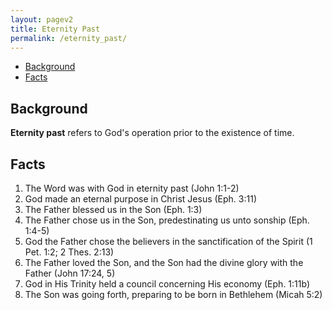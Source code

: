 ```yaml
---
layout: pagev2
title: Eternity Past
permalink: /eternity_past/
---
```

- [Background](#background)
- [Facts](#facts)

## Background

**Eternity past** refers to God's operation prior to the existence of time. 

## Facts

1. The Word was with God in eternity past (John 1:1-2)
2. God made an eternal purpose in Christ Jesus (Eph. 3:11)
3. The Father blessed us in the Son (Eph. 1:3)
4. The Father chose us in the Son, predestinating us unto sonship (Eph. 1:4-5)
5. God the Father chose the believers in the sanctification of the Spirit (1 Pet. 1:2; 2 Thes. 2:13)
6. The Father loved the Son, and the Son had the divine glory with the Father (John 17:24, 5)
7. God in His Trinity held a council concerning His economy (Eph. 1:11b)
8. The Son was going forth, preparing to be born in Bethlehem (Micah 5:2)
